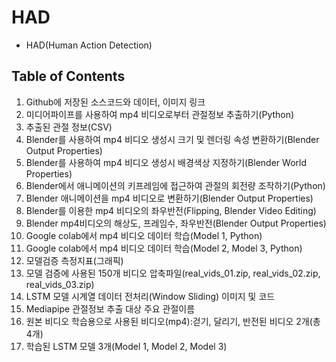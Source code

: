 # HAD
* HAD(Human Action Detection)
## Table of Contents
<ol>
  <li>Github에 저장된 소스코드와 데이터, 이미지 링크 </li>
  <li>미디어파이프를 사용하여 mp4 비디오로부터 관절정보 추출하기(Python)</li>
  <li>추출된 관절 정보(CSV) </li>
  
  <li>Blender를 사용하여 mp4 비디오 생성시 크기 및 렌더링 속성 변환하기(Blender Output Properties) </li>
  <li>Blender를 사용하여 mp4 비디오 생성시 배경색상 지정하기(Blender World Properties) </li>
  <li>Blender에서 애니메이션의 키프레임에 접근하여 관절의 회전량 조작하기(Python) </li>
  <li>Blender 애니메이션을 mp4 비디오로 변환하기(Blender Output Properties) </li>
  <li>Blender를 이용한 mp4 비디오의 좌우반전(Flipping, Blender Video Editing) </li>
  <li>Blender mp4비디오의 해상도, 프레임수, 좌우반전(Blender Output Properties) </li>
  <li>Google colab에서 mp4 비디오 데이터 학습(Model 1, Python) </li>
  <li>Google colab에서 mp4 비디오 데이터 학습(Model 2, Model 3, Python) </li>
  <li>모델검증 측정지표(그래픽) </li>
  <li>모델 검증에 사용된 150개 비디오 압축파일(real_vids_01.zip, real_vids_02.zip, real_vids_03.zip) </li>
  <li>LSTM 모델 시계열 데이터 전처리(Window Sliding) 이미지 및 코드 </li>
  <li>Mediapipe 관절정보 추출 대상 주요 관절이름 </li>
  <li>원본 비디오 학습용으로 사용된 비디오(mp4):걷기, 달리기, 반전된 비디오 2개(총 4개) </li>
  <li>학습된 LSTM 모델 3개(Model 1, Model 2, Model 3)</li>
</ol>

